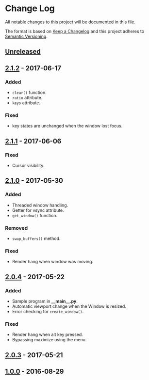 # Change Log
All notable changes to this project will be documented in this file.

The format is based on [Keep a Changelog](http://keepachangelog.com/)
and this project adheres to [Semantic Versioning](http://semver.org/).

## [Unreleased]

## [2.1.2] - 2017-06-17
### Added
- `clear()` function.
- `ratio` attribute.
- `keys` attribute.

### Fixed
- key states are unchanged when the window lost focus.

## [2.1.1] - 2017-06-06
### Fixed
- Cursor visibility.

## [2.1.0] - 2017-05-30
### Added
- Threaded window handling.
- Getter for vsync attribute.
- `get_window()` function.

### Removed
- `swap_buffers()` method.

### Fixed
- Render hang when window was moving.

## [2.0.4] - 2017-05-22
### Added
- Sample program in **\_\_main\_\_.py**.
- Automatic viewport change when the Window is resized.
- Error checking for `create_window()`.

### Fixed
- Render hang when alt key pressed.
- Bypassing maximize using the menu.

## [2.0.3] - 2017-05-21

## [1.0.0] - 2016-08-29

[Unreleased]: https://github.com/cprogrammer1994/GLWindow/compare/2.1.2...master
[2.1.2]: https://github.com/cprogrammer1994/GLWindow/compare/2.1.1...2.1.2
[2.1.1]: https://github.com/cprogrammer1994/GLWindow/compare/2.1.0...2.1.1
[2.1.0]: https://github.com/cprogrammer1994/GLWindow/compare/2.0.4...2.1.0
[2.0.4]: https://github.com/cprogrammer1994/GLWindow/compare/2.0.3...2.0.4
[2.0.3]: https://github.com/cprogrammer1994/GLWindow/tree/2.0.3
[1.0.0]: https://github.com/cprogrammer1994/GLWindow/tree/1.0.0
